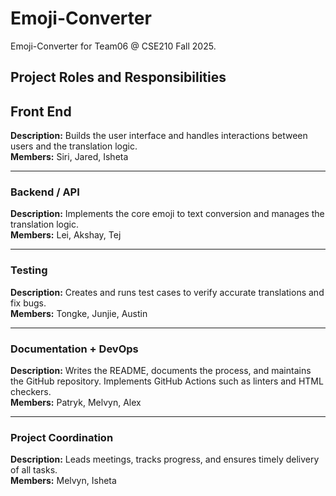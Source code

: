 # Emoji-Converter
Emoji-Converter for Team06 @ CSE210 Fall 2025.

## **Project Roles and Responsibilities**

## **Front End**
**Description:** Builds the user interface and handles interactions between users and the translation logic.  
**Members:** Siri, Jared, Isheta  

---

### **Backend / API**
**Description:** Implements the core emoji to text conversion and manages the translation logic.  
**Members:** Lei, Akshay, Tej  

---

### **Testing**
**Description:** Creates and runs test cases to verify accurate translations and fix bugs.  
**Members:** Tongke, Junjie, Austin  

---

### **Documentation + DevOps**
**Description:** Writes the README, documents the process, and maintains the GitHub repository. Implements GitHub Actions such as linters and HTML checkers.  
**Members:** Patryk, Melvyn, Alex  

---

### **Project Coordination**
**Description:** Leads meetings, tracks progress, and ensures timely delivery of all tasks.  
**Members:** Melvyn, Isheta  
